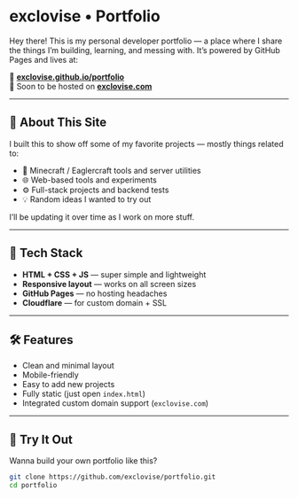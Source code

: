 # exclovise • Portfolio

Hey there! This is my personal developer portfolio — a place where I share the things I’m building, learning, and messing with. It’s powered by GitHub Pages and lives at:

🔗 **[exclovise.github.io/portfolio](https://exclovise.github.io/portfolio/)**  
🎯 Soon to be hosted on **[exclovise.com](https://exclovise.com)**

---

## 🧠 About This Site

I built this to show off some of my favorite projects — mostly things related to:

- 🧱 Minecraft / Eaglercraft tools and server utilities
- 🌐 Web-based tools and experiments
- ⚙️ Full-stack projects and backend tests
- 💡 Random ideas I wanted to try out

I’ll be updating it over time as I work on more stuff.

---

## 🔨 Tech Stack

- **HTML + CSS + JS** — super simple and lightweight
- **Responsive layout** — works on all screen sizes
- **GitHub Pages** — no hosting headaches
- **Cloudflare** — for custom domain + SSL

---

## 🛠 Features

- Clean and minimal layout
- Mobile-friendly
- Easy to add new projects
- Fully static (just open `index.html`)
- Integrated custom domain support (`exclovise.com`)

---

## 🧪 Try It Out

Wanna build your own portfolio like this?

```bash
git clone https://github.com/exclovise/portfolio.git
cd portfolio
